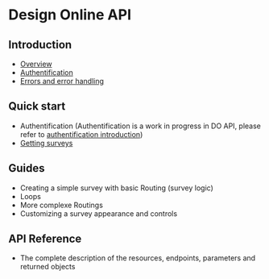 # Design Online API
## Introduction
- [Overview](intro-overview.md)
- [Authentification](intro-authentification.md)
- [Errors and error handling](intro-error.md)
## Quick start
- Authentification (Authentification is a work in progress in DO API, please refer to [authentification introduction](intro-authentification.md))
- [Getting surveys](gstart-getsurveys.md)
## Guides
- Creating a simple survey with basic Routing (survey logic)
- Loops
- More complexe Routings
- Customizing a survey appearance and controls
## API Reference
- The complete description of the resources, endpoints, parameters and returned objects
